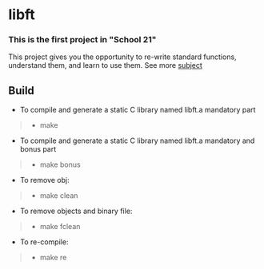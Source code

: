 # libft
### This is the first project in "School 21"
This project gives you the opportunity to re-write standard functions, understand them, and learn to use them.
See more [subject](https://github.com/LavelleVerkarth/libft/blob/main/en.subject.pdf)

## Build

- To compile and generate a static C library named libft.a mandatory part
> - make
- To compile and generate a static C library named libft.a mandatory and bonus part
> - make bonus
- To remove obj:
> - make clean
- To remove objects and binary file:
> - make fclean
- To re-compile:
> - make re
